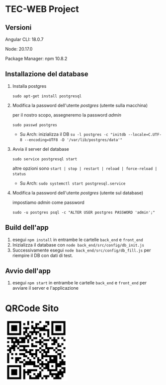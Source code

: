 # TEC-WEB Project

## Versioni
Angular CLI: 18.0.7

Node: 20.17.0

Package Manager: npm 10.8.2

## Installazione del database
1. Installa postgres

    `sudo apt-get install postgresql`
1. Modifica la password dell'utente *postgres* (utente sulla macchina)

    per il nostro scopo, assegneremo la password *admin*

    `sudo passwd postgres`
   - Su Arch: inizializza il DB `su -l postgres -c "initdb --locale=C.UTF-8 --encoding=UTF8 -D '/var/lib/postgres/data'"`
1. Avvia il server del database

    `sudo service postgresql start`

    altre opzioni sono `start | stop | restart | reload | force-reload | status`
   - Su Arch: `sudo systemctl start postgresql.service`
        
1. Modifica la password dell'utente *postgres* (utente sul database)

    impostiamo *admin* come password

    `sudo -u postgres psql -c "ALTER USER postgres PASSWORD 'admin';"`

## Build dell'app
1. esegui `npm install` in entrambe le cartelle `back_end` e `front_end`
1. Inizializza il database con `node back_end/src/config/db_init.js`
1. Successivamente esegui `node back_end/src/config/db_fill.js` per riempire il DB con dati di test.

## Avvio dell'app
1. esegui `npm start` in entrambe le cartelle `back_end` e `front_end` per avviare il server e l'applicazione


# QRCode Sito
<img src="./qrcode.png" alt="QR Code" width="200"/>


